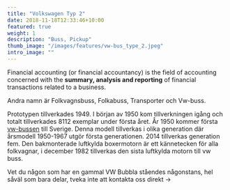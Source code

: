 ```yaml
---
title: "Volkswagen Typ 2"
date: 2018-11-18T12:33:46+10:00
featured: true
weight: 1
description: "Buss, Pickup"
thumb_image: "/images/features/vw-bus_type_2.jpeg" 
intro_image: ""
---
```


Financial accounting (or financial accountancy) is the field of accounting concerned with the **summary, analysis and reporting** of financial transactions related to a business.

<!-- ![Accounting Services](/images/austin-distel-nGc5RT2HmF0-unsplash.jpg) -->

<!-- # Objectives  -->

Andra namn är Folkvagnsbuss, Folkabuss, Transporter och Vw-buss.

Prototypen tillverkades 1949\. I början av 1950 kom tillverkningen igång och totalt tillverkades 8112 exemplar under första året. År 1950 kommer första [vw-bussen](http://sv.wikipedia.org/wiki/Volkswagen_Typ_2) till Sverige. Denna modell tillverkas i olika generation där årsmodell 1950-1967 utgör första generationen. 2014 tillverkas generation fem. Den bakmonterade luftkylda boxermotorn är ett kännetecken för alla folkvagnar, i december 1982 tillverkas den sista luftkylda motorn till vw buss.

Vet du någon som har en gammal VW Bubbla ståendes någonstans, hel såväl som bara delar, tveka inte att kontakta oss direkt →